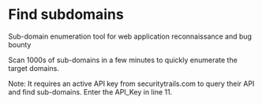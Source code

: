 # Find subdomains

Sub-domain enumeration tool for web application reconnaissance and bug bounty

Scan 1000s of sub-domains in a few minutes to quickly enumerate the target domains.

Note: It requires an active API key from securitytrails.com to query their API and find sub-domains.
Enter the API_Key in line 11.

